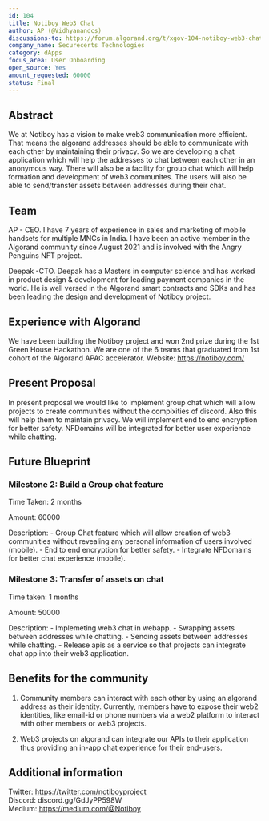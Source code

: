 ```yaml
---
id: 104
title: Notiboy Web3 Chat
author: AP (@Vidhyanandcs)
discussions-to: https://forum.algorand.org/t/xgov-104-notiboy-web3-chat-milestone-2/10809
company_name: Securecerts Technologies
category: dApps
focus_area: User Onboarding
open_source: Yes
amount_requested: 60000
status: Final
---
```


## Abstract
We at Notiboy has a vision to make web3 communication more efficient. That means the algorand addresses should be able to communicate with each other by maintaining their privacy. So we are developing a chat application which will help the addresses to chat between each other in an anonymous way. There will also be a facility for group chat which will help formation and development of web3 communites. The users will also be able to send/transfer assets between addresses during their chat.

## Team
AP - CEO. I have 7 years of experience in sales and marketing of mobile handsets for multiple MNCs in India. I have been an active member in the Algorand community since August 2021 and is involved with the Angry Penguins NFT project.

Deepak -CTO. Deepak has a Masters in computer science and has worked in product design & development for leading payment companies in the world. He is well versed in the Algorand smart contracts and SDKs and has been leading the design and development of Notiboy project.

## Experience with Algorand
We have been building the Notiboy project and won 2nd prize during the 1st Green House Hackathon. We are one of the 6 teams that graduated from 1st cohort of the Algorand APAC accelerator.
Website: https://notiboy.com/

## Present Proposal
In present proposal we would like to implement group chat which will allow projects to create communities without the complxities of discord. 
Also this will help them to maintain privacy. 
We will implement end to end encryption for better safety. 
NFDomains will be integrated for better user experience while chatting.

## Future Blueprint

### Milestone 2: Build a Group chat feature
Time Taken: 2 months

Amount: 60000

Description:
    - Group Chat feature which will allow creation of web3 communities without revealing any personal information of users involved (mobile).
    - End to end encryption for better safety.
    - Integrate NFDomains for better chat experience (mobile).

### Milestone 3: Transfer of assets on chat
Time taken: 1 months

Amount: 50000

Description:
    - Implemeting web3 chat in webapp.
    - Swapping assets between addresses while chatting.
    - Sending assets between addresses while chatting.
    - Release apis as a service so that projects can integrate chat app into their web3 application.


## Benefits for the community
1) Community members can interact with each other by using an algorand address as their identity. Currently, members have to expose their web2 identities, like email-id or phone numbers via a web2 platform to interact with other members or web3 projects.

2) Web3 projects on algorand can integrate our APIs to their application thus providing an in-app chat experience for 
their end-users.

## Additional information
Twitter: https://twitter.com/notiboyproject <br>
Discord: discord.gg/GdJyPP598W <br>
Medium: https://medium.com/@Notiboy
